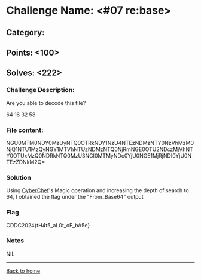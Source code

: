 # Challenge Name: <#07 re:base>

## Category: <Cybersecurity>

## Points: <100>

## Solves: <222>

### Challenge Description:

Are you able to decode this file?

64 16 32 58

### File content:

NGU0MTM0NDY0MzUyNTQ0OTRkNDY1NzU4NTEzNDMzNTY0NzVhMzM0NjQ1NTU1MzQyNGY1MTVhNTUzNDMzNTQ0NjRmNGE0OTU2NDczMjVhNTY0OTUxMzQ0NDRkNTQ0MzU3NGI0MTMyNDc0YjU0NGE1MjRjNDI0YjU0NTEzZDNkM2Q=

### Solution

Using [CyberChef](https://gchq.github.io/CyberChef/)'s Magic operation and increasing the depth of search to 64, I obtained the flag under the "From_Base64" output

### Flag

CDDC2024{tH4t5_aL0t_oF_bA5e}

### Notes

NIL

---

[Back to home](https://github.com/kailermai/CTF-Writeups/tree/main/CDDC2024)
